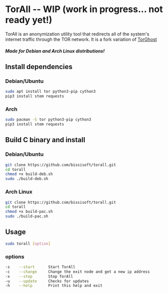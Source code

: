 # TorAll -- WIP (work in progress... not ready yet!)
TorAll is an anonymization utility tool that redirects all of the system's internet traffic through the TOR network.
It is a fork variation of [TorGhost](https://github.com/SusmithKrishnan/torghost)
##### Made for Debian and Arch Linux distributions!
## Install dependencies
### Debian/Ubuntu
```sh
sudo apt install tor python3-pip cython3
pip3 install stem requests
```
### Arch
```sh
sudo pacman -S tor python3-pip cython3
pip3 install stem requests
```
## Build C binary and install
### Debian/Ubuntu
```sh
git clone https://github.com/bissisoft/torall.git
cd torall
chmod +x build-deb.sh
sudo ./build-deb.sh
```
### Arch Linux
```sh
git clone https://github.com/bissisoft/torall.git
cd torall
chmod +x build-pac.sh
sudo ./build-pac.sh
```
## Usage
```sh
sudo torall [option]
```
### options
```sh
-s    --start      Start TorAll
-c    --change     Change the exit node and get a new ip address
-x    --stop       Stop TorAll
-u    --update     Checks for updates
-h    --help       Print this help and exit
```
